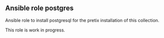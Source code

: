  Ansible role postgres
-----------------------

Ansible role to install postgresql for the pretix installation of this collection.

This role is work in progress.


